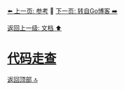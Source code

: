 [⬅️ 上一页: 参考](参考.md) 🚦 [下一页: 转自Go博客 ➡️](转自Go博客.md)

[返回上一级: 文档 ⬆️](文档.md)

# [代码走查](代码走查.md)

[返回顶部 🔝](#代码走查)